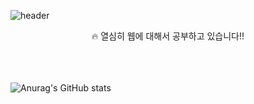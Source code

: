![header](https://capsule-render.vercel.app/api?type=venom&color=0:FF0000,100:1f20ff&fontColor=000712&fontSize=140&&animation=twinkling&height=120&desc=안녕하세요%20저의%20GITHUB에%20오신것을%20환영합니다.)
<div align="center">🔥 열심히 웹에 대해서 공부하고 있습니다!!</div>
<br/>
<br/>
<br/>

![Anurag's GitHub stats](https://github-readme-stats.vercel.app/api?username=rudrbgus&show_icons=true&theme=radical)



<!--
**rudrbgus/rudrbgus** is a ✨ _special_ ✨ repository because its `README.md` (this file) appears on your GitHub profile.

Here are some ideas to get you started:

- 🔭 I’m currently working on ...
- 🌱 I’m currently learning ...
- 👯 I’m looking to collaborate on ...
- 🤔 I’m looking for help with ...
- 💬 Ask me about ...
- 📫 How to reach me: ...
- 😄 Pronouns: ...
- ⚡ Fun fact: ...
-->
